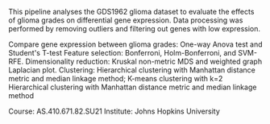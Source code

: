 This pipeline analyses the GDS1962 glioma dataset to evaluate the effects of glioma grades on differential gene expression.
Data processing was performed by removing outliers and filtering out genes with low expression. 

Compare gene expression between glioma grades: One-way Anova test and Student's T-test
Feature selection: Bonferroni, Holm-Bonferroni, and SVM-RFE. 
Dimensionality reduction: Kruskal non-metric MDS and weighted graph Laplacian plot.
Clustering: Hierarchical clustering with Manhattan distance metric and median linkage method; K-means clustering with k=2
Hierarchical clustering with Manhattan distance metric and median linkage method

Course: AS.410.671.82.SU21
Institute: Johns Hopkins University
